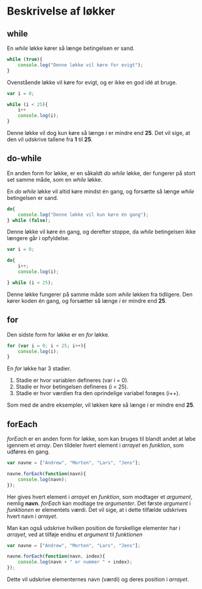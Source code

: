 # Beskrivelse af løkker

## while

En *while* løkke kører så længe betingelsen er sand.

```javascript
while (true){
    console.log("Denne løkke vil køre for evigt");
}
```
Ovenstående løkke vil køre for evigt, og er ikke en god idé at bruge.

```javascript
var i = 0;

while (i < 25){
    i++
    console.log(i);
}
```
Denne løkke vil dog kun køre så længe *i* er mindre end **25**. Det vil sige, at den vil udskrive tallene fra **1** til **25**.

## do-while

En anden form for løkke, er en såkaldt *do while* løkke, der fungerer på stort set samme måde, som en *while* løkke.

En *do while* løkke vil altid køre mindst én gang, og forsætte så længe *while* betingelsen er sand.

```javascript
do{
    console.log("Denne løkke vil kun køre én gang");
} while (false);
```
Denne løkke vil køre én gang, og derefter stoppe, da *while* betingelsen ikke længere går i opfyldelse.

```javascript
var i = 0;

do{
    i++;
    console.log(i);

} while (i < 25);
```
Denne løkke fungerer på samme måde som *while* løkken fra tidligere. Den kører koden én gang, og forsætter så længe *i* er mindre end **25**.

## for

Den sidste form for løkke er en *for* løkke.

```javascript
for (var i = 0; i < 25; i++){
    console.log(i);
}
```
En *for* løkke har 3 stadier.

1. Stadie er hvor variablen defineres (var i = 0).
2. Stadie er hvor betingelsen defineres (i < 25).
3. Stadie er hvor værdien fra den oprindelige variabel forøges (i++).

Som med de andre eksempler, vil løkken køre så længe *i* er mindre end **25**.

## forEach

*forEach* er en anden form for løkke, som kan bruges til blandt andet at løbe igennem et *array*. Den tildeler hvert element i *arrayet* en *funktion*, som udføres én gang.

```javascript
var navne = ["Andrew", "Morten", "Lars", "Jens"];

navne.forEach(function(navn){
    console.log(navn);
});
```
Her gives hvert element i *arrayet* en *funktion*, som modtager et *argument*, nemlig **navn**.
*forEach* kan modtage tre *argumenter*. Det første *argument* i *funktionen* er elementets værdi. Det vil sige, at i dette tilfælde udskrives hvert navn i *arrayet*.

Man kan også udskrive hvilken position de forskellige elementer har i *arrayet*, ved at tilføje endnu et *argument* til *funktionen*

```javascript
var navne = ["Andrew", "Morten", "Lars", "Jens"];

navne.forEach(function(navn, index){
    console.log(navn + " er nummer " + index);
});
```
Dette vil udskrive elementernes navn (værdi) og deres position i *arrayet*.